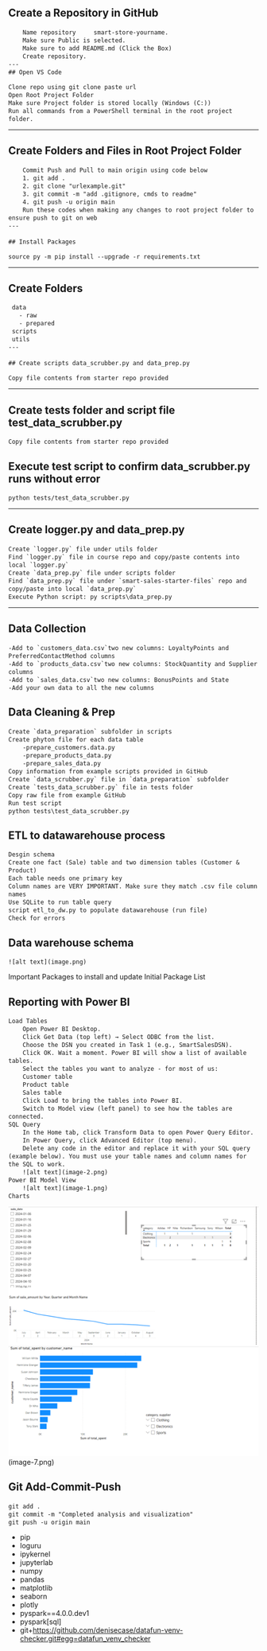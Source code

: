 ## Create a Repository in GitHub

```
    Name repository     smart-store-yourname.
    Make sure Public is selected.
    Make sure to add README.md (Click the Box)
    Create repository.
---
## Open VS Code

```

    Clone repo using git clone paste url
    Open Root Project Folder
    Make sure Project folder is stored locally (Windows (C:))
    Run all commands from a PowerShell terminal in the root project folder.
---

## Create Folders and Files in Root Project Folder

```
    Commit Push and Pull to main origin using code below
    1. git add .
    2. git clone "urlexample.git"
    3. git commit -m "add .gitignore, cmds to readme"
    4. git push -u origin main
    Run these codes when making any changes to root project folder to ensure push to git on web
---

## Install Packages

```
    source py -m pip install --upgrade -r requirements.txt
---
## Create Folders

```
 data
   - raw
   - prepared
 scripts
 utils
---

## Create scripts data_scrubber.py and data_prep.py

```
    Copy file contents from starter repo provided
---

## Create tests folder and script file test_data_scrubber.py
    Copy file contents from starter repo provided

## Execute test script to confirm data_scrubber.py runs without error

    python tests/test_data_scrubber.py
---
## Create logger.py and data_prep.py
    Create `logger.py` file under utils folder
    Find `logger.py` file in course repo and copy/paste contents into local `logger.py`
    Create `data_prep.py` file under scripts folder
    Find `data_prep.py` file under `smart-sales-starter-files` repo and copy/paste into local `data_prep.py`
    Execute Python script: py scripts\data_prep.py
---
## Data Collection
    -Add to `customers_data.csv`two new columns: LoyaltyPoints and PreferredContactMethod columns
    -Add to `products_data.csv`two new columns: StockQuantity and Supplier columns
    -Add to `sales_data.csv`two new columns: BonusPoints and State
    -Add your own data to all the new columns

## Data Cleaning & Prep
    Create `data_preparation` subfolder in scripts
    Create phyton file for each data table
        -prepare_customers.data.py
        -prepare_products_data.py
        -prepare_sales_data.py
    Copy information from example scripts provided in GitHub
    Create `data_scrubber.py` file in `data_preparation` subfolder
    Create `tests_data_scrubber.py` file in tests folder
    Copy raw file from example GitHub
    Run test script
    python tests\test_data_scrubber.py

## ETL to datawarehouse process
    Desgin schema
    Create one fact (Sale) table and two dimension tables (Customer & Product)
    Each table needs one primary key
    Column names are VERY IMPORTANT. Make sure they match .csv file column names
    Use SQLite to run table query
    script etl_to_dw.py to populate datawarehouse (run file)
    Check for errors

## Data warehouse schema
    ![alt text](image.png)

Important Packages to install and update
Initial Package List

## Reporting with Power BI
    Load Tables
        Open Power BI Desktop.
        Click Get Data (top left) → Select ODBC from the list.
        Choose the DSN you created in Task 1 (e.g., SmartSalesDSN).
        Click OK. Wait a moment. Power BI will show a list of available tables.
        Select the tables you want to analyze - for most of us: 
        Customer table
        Product table
        Sales table
        Click Load to bring the tables into Power BI.
        Switch to Model view (left panel) to see how the tables are connected.
    SQL Query
        In the Home tab, click Transform Data to open Power Query Editor.
        In Power Query, click Advanced Editor (top menu).
        Delete any code in the editor and replace it with your SQL query (example below). You must use your table names and column names for the SQL to work. 
        ![alt text](image-2.png) 
    Power BI Model View
        ![alt text](image-1.png)
    Charts
![alt text](image-4.png) 
![alt text](image-5.png) 
(image-7.png) 

## Git Add-Commit-Push
    git add .
    git commit -m "Completed analysis and visualization"
    git push -u origin main

    
- pip
- loguru
- ipykernel
- jupyterlab
- numpy
- pandas
- matplotlib
- seaborn
- plotly
- pyspark==4.0.0.dev1
- pyspark[sql]
- git+https://github.com/denisecase/datafun-venv-checker.git#egg=datafun_venv_checker
```
